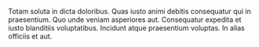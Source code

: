 Totam soluta in dicta doloribus. Quas iusto animi debitis consequatur qui in praesentium. Quo unde veniam asperiores aut. Consequatur expedita et iusto blanditiis voluptatibus. Incidunt atque praesentium voluptas. In alias officiis et aut.